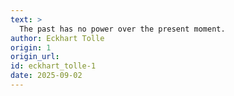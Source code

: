 ```yaml
---
text: >
  The past has no power over the present moment.
author: Eckhart Tolle
origin: 1
origin_url:
id: eckhart_tolle-1
date: 2025-09-02 
---
```

